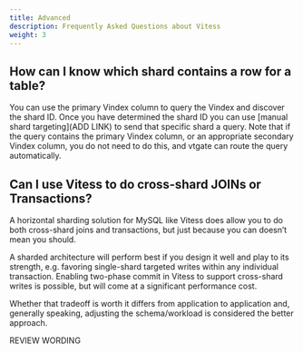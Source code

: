 ```yaml
---
title: Advanced
description: Frequently Asked Questions about Vitess
weight: 3
---
```


## How can I know which shard contains a row for a table?

You can use the primary Vindex column to query the Vindex and discover the shard ID. Once you have determined the shard ID you can use [manual shard targeting](ADD LINK) to send that specific shard a query.  Note that if the query contains the primary Vindex column, or an appropriate secondary Vindex column, you do not need to do this, and vtgate can route the query automatically.

## Can I use Vitess to do cross-shard JOINs or Transactions?

A horizontal sharding solution for MySQL like Vitess does allow you to do both cross-shard joins and transactions, but just because you can doesn’t mean you should. 

A sharded architecture will perform best if you design it well and play to its strength, e.g. favoring single-shard targeted writes within any individual transaction. Enabling two-phase commit in Vitess to support cross-shard writes is possible, but will come at a significant performance cost. 

Whether that tradeoff is worth it differs from application to application and, generally speaking, adjusting the schema/workload is considered the better approach.

REVIEW WORDING